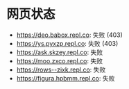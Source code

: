 # 网页状态
- https://deo.babox.repl.co: 失败 (403)
- https://ys.pyxzp.repl.co: 失败 (403)
- https://ask.skzey.repl.co: 失败
- https://moo.zxco.repl.co: 失败
- https://rows--zixk.repl.co: 失败
- https://figura.hpbmm.repl.co: 失败
